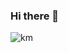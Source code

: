 ### Hi there 👋

![km](https://res.cloudinary.com/dozx3wxth/image/upload/v1624423446/Screen_Shot_2021-06-22_at_9.43.48_PM_bdscyo.png)
